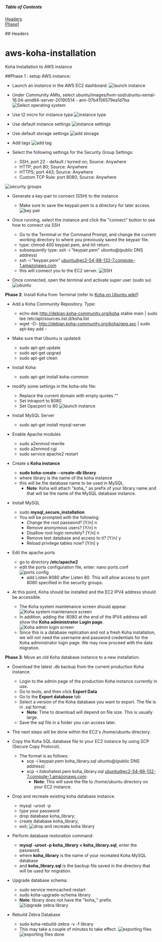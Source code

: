 ##### Table of Contents  
[Headers](#headers)  
[Phase1](#phase1)


<a name="headers"/>
## Headers

# aws-koha-installation
Koha Installation to AWS instance

<a name="phase1"/>

##Phase 1 : setup AWS instance:

* Launch an instance in the AWS EC2 dashboard:
![launch instance](../assets/001_create_instance.png)

* Under Community AMIs, select ubuntu/images/hvm-ssd/ubuntu-xenial-16.04-amd64-server-20190514 - ami-07b4156579ea1d7ba
![Select operating system](../assets/003_ubuntu_1604.png "Ubuntu 16.04")

* Use t2 micro for instance type
![instance type](../assets/004_t2_micro.png "Select the instance type")

* Use default instance settings
![instance settings](../assets/005_configure_instance_settings.png "Configure the instance settings")

* Use default storage settings
![add storage](../assets/006_add_storage.png "add storage")

* Add tags
![add tag](../assets/007_add_tag.png "add tag")

* Select the following settings for the Security Group Settings:

  * SSH; port 22 - default / turned on; Source: Anywhere
  * HTTP; port 80; Source: Anywhere
  * HTTPS; port 443; Source: Anywhere
  * Custom TCP Rule: port 8080; Source: Anywhere

![security groups](../assets/008_security_groups.png "add the security groups")

* Generate a key-pair to connect (SSH) to the instance
	* Make sure to save the keypair.pem to a directory for later access.
	![key pair](../assets/009_key_pair.png "key pair")
	

* Once running, select the instance and click the "connect" button to see how to connect via SSH

	* Go to the Terminal or the Command Prompt, and change the current working directory to where you previously saved the keypair file.
	* type: chmod 400 keypair.pem, and hit return.
	* subsequently type: ssh -i "keypair.pem" ubuntu@(public DNS address)
	* ssh -i "keypair.pem" ubuntu@ec2-54-88-132-7.compute-1.amazonaws.com
	* this will connect you to the EC2 server.
![SSH](../assets/010_connect_to_instance.png "SSH to instance")

* Once connected, open the terminal and activate super user (sudo su)
![ubuntu](../assets/011_connect_to_ubuntu.png "Ubuntu")

**Phase 2**: Install Koha from Terminal (refer to [Koha on Ubuntu wiki!](https://wiki.koha-community.org/wiki/Koha_on_ubuntu_-_packages#Pre-Installation_Setup))

* Add a Koha Community Repository. Type:
	* echo deb http://debian.koha-community.org/koha stable main | sudo tee /etc/apt/sources.list.d/koha.list
	* wget -O- http://debian.koha-community.org/koha/gpg.asc | sudo apt-key add -

* Make sure that Ubuntu is updated:
	* sudo apt-get update
	* sudo apt-get upgrad
	* sudo apt-get clean

* Install Koha:
	* sudo apt-get install koha-common

* modify some settings in the koha-site file:
	* Replace the current domain with empty quotes ""
	* Set Intraport to 8080
	* Set Opacport to 80
	![launch instance](../assets/012_modify_koha_sites.png)

* Install MySQL Server
	* sudo apt-get install mysql-server

* Enable Apache modules
	* sudo a2enmod rewrite 
	* sudo a2enmod cgi 
	* sudo service apache2 restart

* Create a **Koha instance**
	* **sudo koha-create --create-db library**
	* where library is the name of the koha instance
	* this will be the database name to be used in MySQL.
		* **Note**: Koha will attach "koha_" as prefix of your library name and that will be the name of the MySQL database instance.

* Install MySQL
	* sudo **mysql_secure_installation**
	* You will be prompted with the following:
		* Change the root password? [Y/n] n
		* Remove anonymous users? [Y/n] n
		* Disallow root login remotely? [Y/n] n
		* Remove test database and access to it? [Y/n] y
		* Reload privilege tables now? [Y/n] y

* Edit the apache ports
	* go to directory **/etc/apache2**
	* edit the ports configuration file, enter: nano ports.conf
		![ports config](../assets/013_ports_config.png "ports config 8080")
		*  add Listen 8080 after Listen 80. This will allow access to port 8080 specified in the security groups.

* At this point, Koha should be installed and the EC2 IPV4 address should be accessible.
	* The Koha system maintenance screen should appear.
	![Koha system maintenance screen](../assets/014_system_maintenance.png)
	* In addition, adding the :8080 at the end of the IPV4 address will show the **Koha administrator Login page**.
	![Koha admin login screen](../assets/015_koha_admin_login.png)
	* Since this is a database replication and not a fresh Koha installation, we will not need the username and password credentials for the Koha administrator login page. We may now proceed with the data migration.

**Phase 3**: Move an old Koha database instance to a new installation.

* Download the latest .db backup from the current production Koha instance.
	* Login to the admin page of the production Koha instance currently in use.
	* Go to tools, and then click **Export Data**
	* Go to the **Export database** tab
	* Select a version of the Koha database you want to export. The file is in .sql format.
		* **Note**: Time to download will depend on file size. This is usually large.
	* Save the sql file in a folder you can access later.

* The next steps will be done within the EC2's /home/ubuntu directory.

* Copy the Koha SQL database file to your EC2 instance by using SCP (Secure Copy Protocol).
	* The format is as follows:
		* scp -i keypair.pem koha_library.sql ubuntu@(public DNS address):
		* scp -i itskohatest.pem koha_library.sql ubuntu@ec2-54-88-132-7.compute-1.amazonaws.com:
			* **Note**: This will save the file to /home/ubuntu directory on your EC2 instance.

* Drop and recreate existing koha database instance.
	* mysql -uroot -p
	* type your password
	* drop database koha_library;
	* create database koha_library;
	* exit;
	![drop and recreate koha library](../assets/019_drop_recreate_koha_library.png)
	

* Perform database restoration command:
	* **mysql -uroot -p koha_library < koha_library.sql**, enter the password.
	* where **koha_library** is the name of your recreated Koha MySQL database
	* and **koha_library.sql** is the backup file saved in the directory that will be used for migration.

* Upgrade database schema:
	* sudo service memcached restart
	* sudo koha-upgrade-schema library
	* **Note**: library does not have the "koha_" prefix.
	![Upgrade zebra library](../assets/016_upgrade_zebra_library.png)

* Rebuild Zebra Database
	* sudo koha-rebuild-zebra -v -f library
	* This may take a couple of minutes to take effect.
	![exporting files](../assets/017_exporting_database_files.png)
	![exporting files done](../assets/018_exporting_database_done.png)